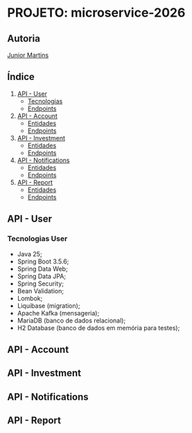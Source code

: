 # PROJETO: microservice-2026

## Autoria

[Junior Martins](https://www.linkedin.com/in/juniorsmartins/)

## Índice

1.  [API - User](#api---user)
    * [Tecnologias](#tecnologias-user)
    * [Endpoints](#endpoints-user)
2.  [API - Account](#api---account)
    * [Entidades](#entidades-account)
    * [Endpoints](#endpoints-account)
3.  [API - Investment](#api---investment)
    * [Entidades](#entidades-investment)
    * [Endpoints](#endpoints-investment)
4.  [API - Notifications](#api---notifications)
    * [Entidades](#entidades-notifications)
    * [Endpoints](#endpoints-notifications)
5.  [API - Report](#api---report)
    * [Entidades](#entidades-report)
    * [Endpoints](#endpoints-report)

## API - User

### Tecnologias User

- Java 25;
- Spring Boot 3.5.6;
- Spring Data Web;
- Spring Data JPA;
- Spring Security;
- Bean Validation;
- Lombok;
- Liquibase (migration);
- Apache Kafka (mensageria);
- MariaDB (banco de dados relacional);
- H2 Database (banco de dados em memória para testes);

## API - Account

## API - Investment

## API - Notifications

## API - Report


